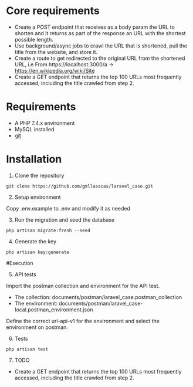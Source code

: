 # Core requirements 

- Create a POST endpoint that receives as a body param the URL to shorten and it returns as part of the response an URL with the shortest possible length.
- Use background/async jobs to crawl the URL that is shortened, pull the title from the website, and store it.
- Create a route to get redirected to the original URL from the shortened URL, i.e From https://localhost:3000/a -> https://en.wikipedia.org/wiki/Site
- Create a GET endpoint that returns the top 100 URLs most frequently accessed, including the title crawled from step 2.

# Requirements

- A PHP 7.4.x environment
- MySQL installed
- [git](https://git-scm.com/book/en/v2/Getting-Started-Installing-Git)

# Installation

1. Clone the repository
```
git clone https://github.com/gmllasacas/laravel_case.git
```

2. Setup environment

Copy .env.example to .env and modify it as needed

3. Run the migration and seed the database

```
php artisan migrate:fresh --seed
```

4. Generate the key

```
php artisan key:generate
```

#Execution 

5. API tests

Import the postman collection and environment for the API test.

- The collection: documents/postman/laravel_case.postman_collection
- The environment: documents/postman/laravel_case-local.postman_environment.json

Define the correct url-api-v1 for the environment and select the environment on postman.

6. Tests

```
php artisan test
```

7. TODO

- Create a GET endpoint that returns the top 100 URLs most frequently accessed, including the title crawled from step 2.
